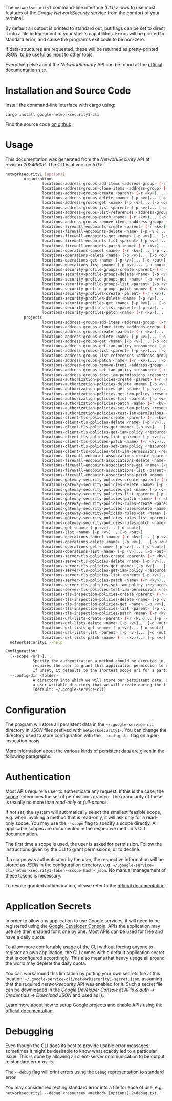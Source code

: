 <!---
DO NOT EDIT !
This file was generated automatically from 'src/generator/templates/cli/README.md.mako'
DO NOT EDIT !
-->
The `networksecurity1` command-line interface *(CLI)* allows to use most features of the *Google NetworkSecurity* service from the comfort of your terminal.

By default all output is printed to standard out, but flags can be set to direct it into a file independent of your shell's
capabilities. Errors will be printed to standard error, and cause the program's exit code to be non-zero.

If data-structures are requested, these will be returned as pretty-printed JSON, to be useful as input to other tools.

Everything else about the *NetworkSecurity* API can be found at the
[official documentation site](https://cloud.google.com/networking).

# Installation and Source Code

Install the command-line interface with cargo using:

```bash
cargo install google-networksecurity1-cli
```

Find the source code [on github](https://github.com/Byron/google-apis-rs/tree/main/gen/networksecurity1-cli).

# Usage

This documentation was generated from the *NetworkSecurity* API at revision *20240606*. The CLI is at version *5.0.5*.

```bash
networksecurity1 [options]
        organizations
                locations-address-groups-add-items <address-group> (-r <kv>)... [-p <v>]... [-o <out>]
                locations-address-groups-clone-items <address-group> (-r <kv>)... [-p <v>]... [-o <out>]
                locations-address-groups-create <parent> (-r <kv>)... [-p <v>]... [-o <out>]
                locations-address-groups-delete <name> [-p <v>]... [-o <out>]
                locations-address-groups-get <name> [-p <v>]... [-o <out>]
                locations-address-groups-list <parent> [-p <v>]... [-o <out>]
                locations-address-groups-list-references <address-group> [-p <v>]... [-o <out>]
                locations-address-groups-patch <name> (-r <kv>)... [-p <v>]... [-o <out>]
                locations-address-groups-remove-items <address-group> (-r <kv>)... [-p <v>]... [-o <out>]
                locations-firewall-endpoints-create <parent> (-r <kv>)... [-p <v>]... [-o <out>]
                locations-firewall-endpoints-delete <name> [-p <v>]... [-o <out>]
                locations-firewall-endpoints-get <name> [-p <v>]... [-o <out>]
                locations-firewall-endpoints-list <parent> [-p <v>]... [-o <out>]
                locations-firewall-endpoints-patch <name> (-r <kv>)... [-p <v>]... [-o <out>]
                locations-operations-cancel <name> (-r <kv>)... [-p <v>]... [-o <out>]
                locations-operations-delete <name> [-p <v>]... [-o <out>]
                locations-operations-get <name> [-p <v>]... [-o <out>]
                locations-operations-list <name> [-p <v>]... [-o <out>]
                locations-security-profile-groups-create <parent> (-r <kv>)... [-p <v>]... [-o <out>]
                locations-security-profile-groups-delete <name> [-p <v>]... [-o <out>]
                locations-security-profile-groups-get <name> [-p <v>]... [-o <out>]
                locations-security-profile-groups-list <parent> [-p <v>]... [-o <out>]
                locations-security-profile-groups-patch <name> (-r <kv>)... [-p <v>]... [-o <out>]
                locations-security-profiles-create <parent> (-r <kv>)... [-p <v>]... [-o <out>]
                locations-security-profiles-delete <name> [-p <v>]... [-o <out>]
                locations-security-profiles-get <name> [-p <v>]... [-o <out>]
                locations-security-profiles-list <parent> [-p <v>]... [-o <out>]
                locations-security-profiles-patch <name> (-r <kv>)... [-p <v>]... [-o <out>]
        projects
                locations-address-groups-add-items <address-group> (-r <kv>)... [-p <v>]... [-o <out>]
                locations-address-groups-clone-items <address-group> (-r <kv>)... [-p <v>]... [-o <out>]
                locations-address-groups-create <parent> (-r <kv>)... [-p <v>]... [-o <out>]
                locations-address-groups-delete <name> [-p <v>]... [-o <out>]
                locations-address-groups-get <name> [-p <v>]... [-o <out>]
                locations-address-groups-get-iam-policy <resource> [-p <v>]... [-o <out>]
                locations-address-groups-list <parent> [-p <v>]... [-o <out>]
                locations-address-groups-list-references <address-group> [-p <v>]... [-o <out>]
                locations-address-groups-patch <name> (-r <kv>)... [-p <v>]... [-o <out>]
                locations-address-groups-remove-items <address-group> (-r <kv>)... [-p <v>]... [-o <out>]
                locations-address-groups-set-iam-policy <resource> (-r <kv>)... [-p <v>]... [-o <out>]
                locations-address-groups-test-iam-permissions <resource> (-r <kv>)... [-p <v>]... [-o <out>]
                locations-authorization-policies-create <parent> (-r <kv>)... [-p <v>]... [-o <out>]
                locations-authorization-policies-delete <name> [-p <v>]... [-o <out>]
                locations-authorization-policies-get <name> [-p <v>]... [-o <out>]
                locations-authorization-policies-get-iam-policy <resource> [-p <v>]... [-o <out>]
                locations-authorization-policies-list <parent> [-p <v>]... [-o <out>]
                locations-authorization-policies-patch <name> (-r <kv>)... [-p <v>]... [-o <out>]
                locations-authorization-policies-set-iam-policy <resource> (-r <kv>)... [-p <v>]... [-o <out>]
                locations-authorization-policies-test-iam-permissions <resource> (-r <kv>)... [-p <v>]... [-o <out>]
                locations-client-tls-policies-create <parent> (-r <kv>)... [-p <v>]... [-o <out>]
                locations-client-tls-policies-delete <name> [-p <v>]... [-o <out>]
                locations-client-tls-policies-get <name> [-p <v>]... [-o <out>]
                locations-client-tls-policies-get-iam-policy <resource> [-p <v>]... [-o <out>]
                locations-client-tls-policies-list <parent> [-p <v>]... [-o <out>]
                locations-client-tls-policies-patch <name> (-r <kv>)... [-p <v>]... [-o <out>]
                locations-client-tls-policies-set-iam-policy <resource> (-r <kv>)... [-p <v>]... [-o <out>]
                locations-client-tls-policies-test-iam-permissions <resource> (-r <kv>)... [-p <v>]... [-o <out>]
                locations-firewall-endpoint-associations-create <parent> (-r <kv>)... [-p <v>]... [-o <out>]
                locations-firewall-endpoint-associations-delete <name> [-p <v>]... [-o <out>]
                locations-firewall-endpoint-associations-get <name> [-p <v>]... [-o <out>]
                locations-firewall-endpoint-associations-list <parent> [-p <v>]... [-o <out>]
                locations-firewall-endpoint-associations-patch <name> (-r <kv>)... [-p <v>]... [-o <out>]
                locations-gateway-security-policies-create <parent> (-r <kv>)... [-p <v>]... [-o <out>]
                locations-gateway-security-policies-delete <name> [-p <v>]... [-o <out>]
                locations-gateway-security-policies-get <name> [-p <v>]... [-o <out>]
                locations-gateway-security-policies-list <parent> [-p <v>]... [-o <out>]
                locations-gateway-security-policies-patch <name> (-r <kv>)... [-p <v>]... [-o <out>]
                locations-gateway-security-policies-rules-create <parent> (-r <kv>)... [-p <v>]... [-o <out>]
                locations-gateway-security-policies-rules-delete <name> [-p <v>]... [-o <out>]
                locations-gateway-security-policies-rules-get <name> [-p <v>]... [-o <out>]
                locations-gateway-security-policies-rules-list <parent> [-p <v>]... [-o <out>]
                locations-gateway-security-policies-rules-patch <name> (-r <kv>)... [-p <v>]... [-o <out>]
                locations-get <name> [-p <v>]... [-o <out>]
                locations-list <name> [-p <v>]... [-o <out>]
                locations-operations-cancel <name> (-r <kv>)... [-p <v>]... [-o <out>]
                locations-operations-delete <name> [-p <v>]... [-o <out>]
                locations-operations-get <name> [-p <v>]... [-o <out>]
                locations-operations-list <name> [-p <v>]... [-o <out>]
                locations-server-tls-policies-create <parent> (-r <kv>)... [-p <v>]... [-o <out>]
                locations-server-tls-policies-delete <name> [-p <v>]... [-o <out>]
                locations-server-tls-policies-get <name> [-p <v>]... [-o <out>]
                locations-server-tls-policies-get-iam-policy <resource> [-p <v>]... [-o <out>]
                locations-server-tls-policies-list <parent> [-p <v>]... [-o <out>]
                locations-server-tls-policies-patch <name> (-r <kv>)... [-p <v>]... [-o <out>]
                locations-server-tls-policies-set-iam-policy <resource> (-r <kv>)... [-p <v>]... [-o <out>]
                locations-server-tls-policies-test-iam-permissions <resource> (-r <kv>)... [-p <v>]... [-o <out>]
                locations-tls-inspection-policies-create <parent> (-r <kv>)... [-p <v>]... [-o <out>]
                locations-tls-inspection-policies-delete <name> [-p <v>]... [-o <out>]
                locations-tls-inspection-policies-get <name> [-p <v>]... [-o <out>]
                locations-tls-inspection-policies-list <parent> [-p <v>]... [-o <out>]
                locations-tls-inspection-policies-patch <name> (-r <kv>)... [-p <v>]... [-o <out>]
                locations-url-lists-create <parent> (-r <kv>)... [-p <v>]... [-o <out>]
                locations-url-lists-delete <name> [-p <v>]... [-o <out>]
                locations-url-lists-get <name> [-p <v>]... [-o <out>]
                locations-url-lists-list <parent> [-p <v>]... [-o <out>]
                locations-url-lists-patch <name> (-r <kv>)... [-p <v>]... [-o <out>]
  networksecurity1 --help

Configuration:
  [--scope <url>]...
            Specify the authentication a method should be executed in. Each scope
            requires the user to grant this application permission to use it.
            If unset, it defaults to the shortest scope url for a particular method.
  --config-dir <folder>
            A directory into which we will store our persistent data. Defaults to
            a user-writable directory that we will create during the first invocation.
            [default: ~/.google-service-cli]

```

# Configuration

The program will store all persistent data in the `~/.google-service-cli` directory in *JSON* files prefixed with `networksecurity1-`.  You can change the directory used to store configuration with the `--config-dir` flag on a per-invocation basis.

More information about the various kinds of persistent data are given in the following paragraphs.

# Authentication

Most APIs require a user to authenticate any request. If this is the case, the [scope][scopes] determines the 
set of permissions granted. The granularity of these is usually no more than *read-only* or *full-access*.

If not set, the system will automatically select the smallest feasible scope, e.g. when invoking a
method that is read-only, it will ask only for a read-only scope. 
You may use the `--scope` flag to specify a scope directly. 
All applicable scopes are documented in the respective method's CLI documentation.

The first time a scope is used, the user is asked for permission. Follow the instructions given 
by the CLI to grant permissions, or to decline.

If a scope was authenticated by the user, the respective information will be stored as *JSON* in the configuration
directory, e.g. `~/.google-service-cli/networksecurity1-token-<scope-hash>.json`. No manual management of these tokens
is necessary.

To revoke granted authentication, please refer to the [official documentation][revoke-access].

# Application Secrets

In order to allow any application to use Google services, it will need to be registered using the 
[Google Developer Console][google-dev-console]. APIs the application may use are then enabled for it
one by one. Most APIs can be used for free and have a daily quota.

To allow more comfortable usage of the CLI without forcing anyone to register an own application, the CLI
comes with a default application secret that is configured accordingly. This also means that heavy usage
all around the world may deplete the daily quota.

You can workaround this limitation by putting your own secrets file at this location: 
`~/.google-service-cli/networksecurity1-secret.json`, assuming that the required *networksecurity* API 
was enabled for it. Such a secret file can be downloaded in the *Google Developer Console* at 
*APIs & auth -> Credentials -> Download JSON* and used as is.

Learn more about how to setup Google projects and enable APIs using the [official documentation][google-project-new].


# Debugging

Even though the CLI does its best to provide usable error messages, sometimes it might be desirable to know
what exactly led to a particular issue. This is done by allowing all client-server communication to be 
output to standard error *as-is*.

The `--debug` flag will print errors using the `Debug` representation to standard error.

You may consider redirecting standard error into a file for ease of use, e.g. `networksecurity1 --debug <resource> <method> [options] 2>debug.txt`.


[scopes]: https://developers.google.com/+/api/oauth#scopes
[revoke-access]: http://webapps.stackexchange.com/a/30849
[google-dev-console]: https://console.developers.google.com/
[google-project-new]: https://developers.google.com/console/help/new/
